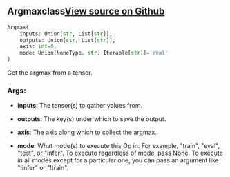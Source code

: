 ## Argmax<span class="tag">class</span><a class="sourcelink" href=https://github.com/fastestimator/fastestimator/blob/r1.1/fastestimator/op/tensorop/argmax.py/#L28-L49>View source on Github</a>
```python
Argmax(
	inputs: Union[str, List[str]],
	outputs: Union[str, List[str]],
	axis: int=0,
	mode: Union[NoneType, str, Iterable[str]]='eval'
)
```
Get the argmax from a tensor.


<h3>Args:</h3>


* **inputs**: The tensor(s) to gather values from.

* **outputs**: The key(s) under which to save the output.

* **axis**: The axis along which to collect the argmax.

* **mode**: What mode(s) to execute this Op in. For example, "train", "eval", "test", or "infer". To execute regardless of mode, pass None. To execute in all modes except for a particular one, you can pass an argument like "!infer" or "!train".

